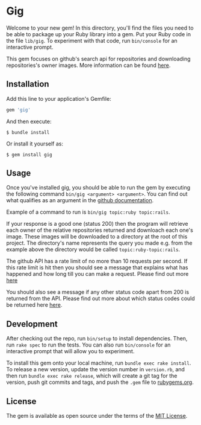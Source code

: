 # Gig

Welcome to your new gem! In this directory, you'll find the files you need to be able to package up your Ruby library into a gem. Put your Ruby code in the file `lib/gig`. To experiment with that code, run `bin/console` for an interactive prompt.

This gem focuses on github's search api for repositories and downloading repositories's owner images. More information can be found [here](https://docs.github.com/en/free-pro-team@latest/rest/reference/search#search-repositories).

## Installation

Add this line to your application's Gemfile:

```ruby
gem 'gig'
```

And then execute:

    $ bundle install

Or install it yourself as:

    $ gem install gig

## Usage

Once you've installed gig, you should be able to run the gem by executing the following command `bin/gig <argument> <argument>`. You can find out what qualifies as an argument in the [github documentation](https://docs.github.com/en/free-pro-team@latest/rest/reference/search#search-repositories).

Example of a command to run is `bin/gig topic:ruby topic:rails`.

If your response is a good one (status 200) then the program will retrieve each owner of the relative repositories returned and downloach each one's image. These images will be downloaded to
a directory at the root of this project. The directory's name represents the query you made e.g. from the example above the directory would be called `topic:ruby-topic:rails`.

The github API has a rate limit of no more than 10 requests per second. If this rate limit is hit then you should see a message that explains what has happened and how long till you can make a request. Please find out more [here](https://docs.github.com/en/free-pro-team@latest/rest/reference/search#rate-limit)

You should also see a message if any other status code apart from 200 is returned from the API. Please find out more about which status codes could be returned here [here](https://docs.github.com/en/free-pro-team@latest/rest/reference/search#search-repositories).

## Development

After checking out the repo, run `bin/setup` to install dependencies. Then, run `rake spec` to run the tests. You can also run `bin/console` for an interactive prompt that will allow you to experiment.

To install this gem onto your local machine, run `bundle exec rake install`. To release a new version, update the version number in `version.rb`, and then run `bundle exec rake release`, which will create a git tag for the version, push git commits and tags, and push the `.gem` file to [rubygems.org](https://rubygems.org).

## License

The gem is available as open source under the terms of the [MIT License](https://opensource.org/licenses/MIT).
